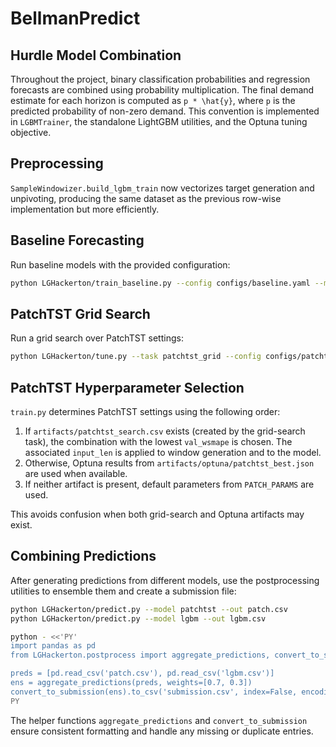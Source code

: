 # BellmanPredict

## Hurdle Model Combination

Throughout the project, binary classification probabilities and regression
forecasts are combined using probability multiplication. The final demand
estimate for each horizon is computed as ``p * \hat{y}``, where ``p`` is the
predicted probability of non-zero demand. This convention is implemented in
`LGBMTrainer`, the standalone LightGBM utilities, and the Optuna tuning
objective.

## Preprocessing

`SampleWindowizer.build_lgbm_train` now vectorizes target generation and
unpivoting, producing the same dataset as the previous row-wise
implementation but more efficiently.

## Baseline Forecasting

Run baseline models with the provided configuration:

```bash
python LGHackerton/train_baseline.py --config configs/baseline.yaml --model naive
```

## PatchTST Grid Search

Run a grid search over PatchTST settings:

```bash
python LGHackerton/tune.py --task patchtst_grid --config configs/patchtst.yaml
```

## PatchTST Hyperparameter Selection

`train.py` determines PatchTST settings using the following order:

1. If `artifacts/patchtst_search.csv` exists (created by the grid-search task),
   the combination with the lowest `val_wsmape` is chosen. The associated
   `input_len` is applied to window generation and to the model.
2. Otherwise, Optuna results from `artifacts/optuna/patchtst_best.json` are
   used when available.
3. If neither artifact is present, default parameters from `PATCH_PARAMS` are
   used.

This avoids confusion when both grid-search and Optuna artifacts may exist.

## Combining Predictions

After generating predictions from different models, use the postprocessing
utilities to ensemble them and create a submission file:

```bash
python LGHackerton/predict.py --model patchtst --out patch.csv
python LGHackerton/predict.py --model lgbm --out lgbm.csv

python - <<'PY'
import pandas as pd
from LGHackerton.postprocess import aggregate_predictions, convert_to_submission

preds = [pd.read_csv('patch.csv'), pd.read_csv('lgbm.csv')]
ens = aggregate_predictions(preds, weights=[0.7, 0.3])
convert_to_submission(ens).to_csv('submission.csv', index=False, encoding='utf-8-sig')
PY
```

The helper functions `aggregate_predictions` and `convert_to_submission` ensure
consistent formatting and handle any missing or duplicate entries.

